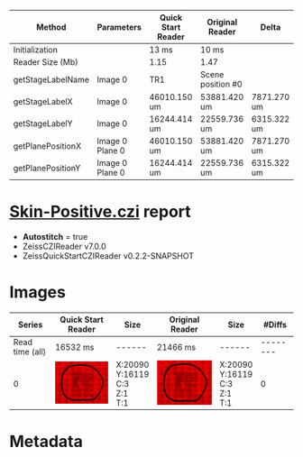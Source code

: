 |  Method            | Parameters       | Quick Start Reader | Original Reader | Delta  |
| -------------------|------------------|--------------------|-----------------|------- |
| Initialization     |                  |13 ms|10 ms|        |
| Reader Size (Mb)     |                  |1.15|1.47|        |
| getStageLabelName| Image 0 | TR1| Scene position #0| |
| getStageLabelX| Image 0 | 46010.150 um | 53881.420 um | 7871.270 um |
| getStageLabelY| Image 0 | 16244.414 um | 22559.736 um | 6315.322 um |
| getPlanePositionX| Image 0 Plane 0 | 46010.150 um | 53881.420 um | 7871.270 um |
| getPlanePositionY| Image 0 Plane 0 | 16244.414 um | 22559.736 um | 6315.322 um |
# [Skin-Positive.czi](https://zenodo.org/record/7884760/files/Skin-Positive.czi) report
 - **Autostitch** = true
 - ZeissCZIReader v7.0.0
 - ZeissQuickStartCZIReader v0.2.2-SNAPSHOT

# Images 

| Series            | Quick Start Reader | Size | Original Reader | Size | #Diffs |
|-------------------|--------------------|------|-----------------|------|--------|
| Read time (all)   |16532 ms|------|21466 ms|------|--------|
|0|![Skin-Positive.quick_true.flat_true.stitch_true.series_0.jpg](Skin-Positive/Skin-Positive.quick_true.flat_true.stitch_true.series_0.jpg)|X:20090<br>Y:16119<br>C:3<br>Z:1<br>T:1|![Skin-Positive.quick_false.flat_true.stitch_true.series_0.jpg](Skin-Positive/Skin-Positive.quick_false.flat_true.stitch_true.series_0.jpg)|X:20090<br>Y:16119<br>C:3<br>Z:1<br>T:1|0|

# Metadata

